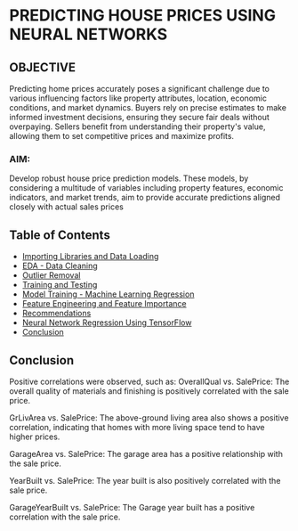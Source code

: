# PREDICTING HOUSE PRICES USING NEURAL NETWORKS

## OBJECTIVE
Predicting home prices accurately poses a significant challenge due to various influencing factors like property attributes, location, economic conditions, and market dynamics.
Buyers rely on precise estimates to make informed investment decisions, ensuring they secure fair deals without overpaying.
Sellers benefit from understanding their property's value, allowing them to set competitive prices and maximize profits.

### AIM:

Develop robust house price prediction models. These models, by considering a multitude of variables including property features, economic indicators, and market trends, aim to provide accurate predictions aligned closely with actual sales prices
## Table of Contents

- [Importing Libraries and Data Loading](#importing-libraries-and-data-loading)
- [EDA - Data Cleaning](#eda---data-cleaning)
- [Outlier Removal](#outlier-removal)
- [Training and Testing](#training-and-testing)
- [Model Training - Machine Learning Regression](#model-training---machine-learning-regression)
- [Feature Engineering and Feature Importance](#feature-engineering-and-feature-importance)
- [Recommendations](#recommendations)
- [Neural Network Regression Using TensorFlow](#neural-network-regression-using-tensorflow)
- [Conclusion](#conclusion)

## Conclusion
Positive correlations were observed, such as:
OverallQual vs. SalePrice: The overall quality of materials and finishing is positively correlated with the sale price.

GrLivArea vs. SalePrice: The above-ground living area also shows a positive correlation, indicating that homes with more living space tend to have higher prices.

GarageArea vs. SalePrice: The garage area has a positive relationship with the sale price.

YearBuilt vs. SalePrice: The year built is also positively correlated with the sale price.

GarageYearBuilt vs. SalePrice: The Garage year built has a positive correlation with the sale price.
